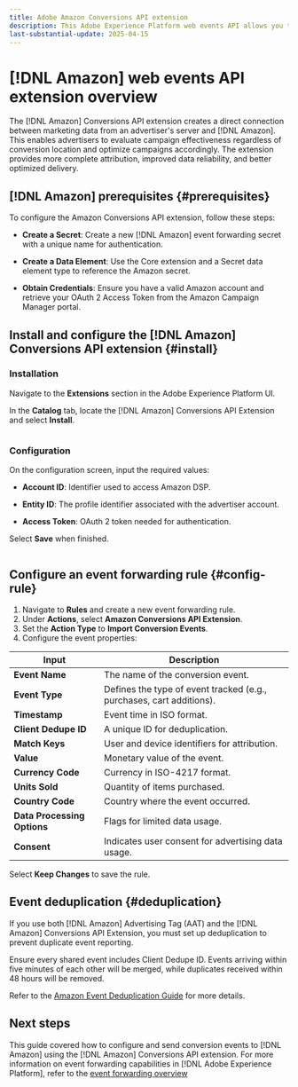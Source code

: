 ```yaml
---
title: Adobe Amazon Conversions API extension
description: This Adobe Experience Platform web events API allows you to share website interactions directly with Amazon.
last-substantial-update: 2025-04-15
---
```

# [!DNL Amazon] web events API extension overview

The [!DNL Amazon] Conversions API extension creates a direct connection between marketing data from an advertiser's server and [!DNL Amazon]. This enables advertisers to evaluate campaign effectiveness regardless of conversion location and optimize campaigns accordingly. The extension provides more complete attribution, improved data reliability, and better optimized delivery.

## [!DNL Amazon] prerequisites {#prerequisites}

To configure the Amazon Conversions API extension, follow these steps:

* **Create a Secret**: Create a new [!DNL Amazon] event forwarding secret with a unique name for authentication.

* **Create a Data Element**: Use the Core extension and a Secret data element type to reference the Amazon secret.

* **Obtain Credentials**: Ensure you have a valid Amazon account and retrieve your OAuth 2 Access Token from the Amazon Campaign Manager portal.

## Install and configure the [!DNL Amazon] Conversions API extension {#install}

### Installation

Navigate to the **Extensions** section in the Adobe Experience Platform UI.

In the **Catalog** tab, locate the [!DNL Amazon] Conversions API Extension and select **Install**.

![]()

### Configuration

On the configuration screen, input the required values:

- **Account ID**: Identifier used to access Amazon DSP.

- **Entity ID**: The profile identifier associated with the advertiser account.

- **Access Token**: OAuth 2 token needed for authentication.

Select **Save** when finished.

![]()

## Configure an event forwarding rule {#config-rule}

1. Navigate to **Rules** and create a new event forwarding rule.
2. Under **Actions**, select **Amazon Conversions API Extension**.
3. Set the **Action Type** to **Import Conversion Events**.
4. Configure the event properties:

| Input | Description |
| --- | --- |
| **Event Name** | The name of the conversion event. |
| **Event Type** | Defines the type of event tracked (e.g., purchases, cart additions). |
| **Timestamp** | Event time in ISO format. |
| **Client Dedupe ID** | A unique ID for deduplication. |
| **Match Keys** | User and device identifiers for attribution. |
| **Value** | Monetary value of the event. |
| **Currency Code** | Currency in ISO-4217 format. |
| **Units Sold** | Quantity of items purchased. |
| **Country Code** | Country where the event occurred. |
| **Data Processing Options** | Flags for limited data usage. |
| **Consent** | Indicates user consent for advertising data usage. |

Select **Keep Changes** to save the rule.

## Event deduplication {#deduplication}

If you use both [!DNL Amazon] Advertising Tag (AAT) and the [!DNL Amazon] Conversions API Extension, you must set up deduplication to prevent duplicate event reporting.

Ensure every shared event includes Client Dedupe ID. Events arriving within five minutes of each other will be merged, while duplicates received within 48 hours will be removed.

Refer to the [Amazon Event Deduplication Guide](https://advertising.amazon.com/) for more details.

## Next steps

This guide covered how to configure and send conversion events to [!DNL Amazon] using the [!DNL Amazon] Conversions API extension. For more information on event forwarding capabilities in [!DNL Adobe Experience Platform], refer to the [event forwarding overview](../../../ui/event-forwarding/overview.md)